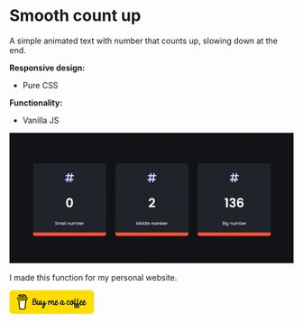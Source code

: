 # Smooth count up

A simple animated text with number that counts up, slowing down at the end.

**Responsive design:**
- Pure CSS

**Functionality:**
- Vanilla JS

![Ukazka](/img/countup.gif)

I made this function for my personal website.

<img src="img/bmc-button.png" alt="drawing" width="150"/>